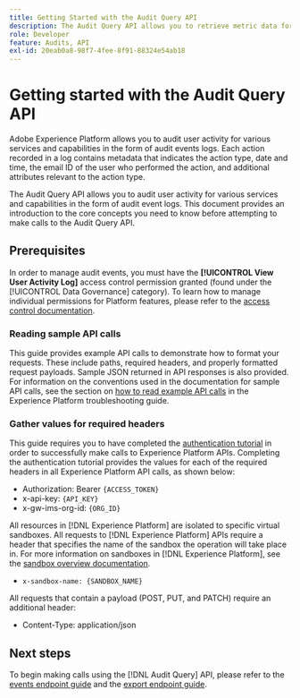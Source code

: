 ```yaml
---
title: Getting Started with the Audit Query API
description: The Audit Query API allows you to retrieve metric data for various Adobe Experience Platform features. This document provides an introduction to the core concepts you need to know before attempting to make calls to the Audit Query API.
role: Developer
feature: Audits, API
exl-id: 20eab0a8-98f7-4fee-8f91-88324e54ab18
---
```

# Getting started with the Audit Query API

Adobe Experience Platform allows you to audit user activity for various services and capabilities in the form of audit events logs. Each action recorded in a log contains metadata that indicates the action type, date and time, the email ID of the user who performed the action, and additional attributes relevant to the action type.

The Audit Query API allows you to audit user activity for various services and capabilities in the form of audit event logs. This document provides an introduction to the core concepts you need to know before attempting to make calls to the Audit Query API.

## Prerequisites

In order to manage audit events, you must have the **[!UICONTROL View User Activity Log]** access control permission granted (found under the [!UICONTROL Data Governance] category). To learn how to manage individual permissions for Platform features, please refer to the [access control documentation](../../../../access-control/home.md).

### Reading sample API calls

This guide provides example API calls to demonstrate how to format your requests. These include paths, required headers, and properly formatted request payloads. Sample JSON returned in API responses is also provided. For information on the conventions used in the documentation for sample API calls, see the section on [how to read example API calls](../../../../landing/troubleshooting.md#how-do-i-format-an-api-request) in the Experience Platform troubleshooting guide.

### Gather values for required headers

This guide requires you to have completed the [authentication tutorial](https://www.adobe.com/go/platform-api-authentication-en) in order to successfully make calls to Experience Platform APIs. Completing the authentication tutorial provides the values for each of the required headers in all Experience Platform API calls, as shown below:

* Authorization: Bearer `{ACCESS_TOKEN}`
* x-api-key: `{API_KEY}`
* x-gw-ims-org-id: `{ORG_ID}`

All resources in [!DNL Experience Platform] are isolated to specific virtual sandboxes. All requests to [!DNL Experience Platform] APIs require a header that specifies the name of the sandbox the operation will take place in. For more information on sandboxes in [!DNL Experience Platform], see the [sandbox overview documentation](../../../../sandboxes/home.md).

* `x-sandbox-name: {SANDBOX_NAME}`

All requests that contain a payload (POST, PUT, and PATCH) require an additional header:

* Content-Type: application/json

## Next steps

To begin making calls using the [!DNL Audit Query] API, please refer to the [events endpoint guide](./events.md) and the [export endpoint guide](./export.md).
